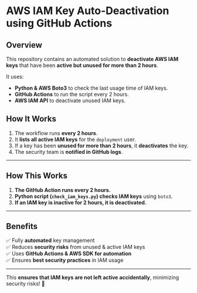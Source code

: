 # AWS IAM Key Auto-Deactivation using GitHub Actions

## Overview
This repository contains an automated solution to **deactivate AWS IAM keys** that have been **active but unused for more than 2 hours**. 

It uses:
- **Python & AWS Boto3** to check the last usage time of IAM keys.
- **GitHub Actions** to run the script every 2 hours.
- **AWS IAM API** to deactivate unused IAM keys.

## How It Works
1. The workflow runs **every 2 hours**.
2. It **lists all active IAM keys** for the `deployment` user.
3. If a key has been **unused for more than 2 hours**, it **deactivates** the key.
4. The security team is **notified in GitHub logs**.

---

## **How This Works**
1. **The GitHub Action runs every 2 hours.**
2. **Python script (`check_iam_keys.py`) checks IAM keys** using `boto3`.
3. **If an IAM key is inactive for 2 hours, it is deactivated.**

---

## **Benefits**
✅ Fully **automated** key management  
✅ Reduces **security risks** from unused & active IAM keys  
✅ Uses **GitHub Actions & AWS SDK for automation**  
✅ Ensures **best security practices** in IAM usage  

---

This **ensures that IAM keys are not left active accidentally**, minimizing security risks! 🚀

